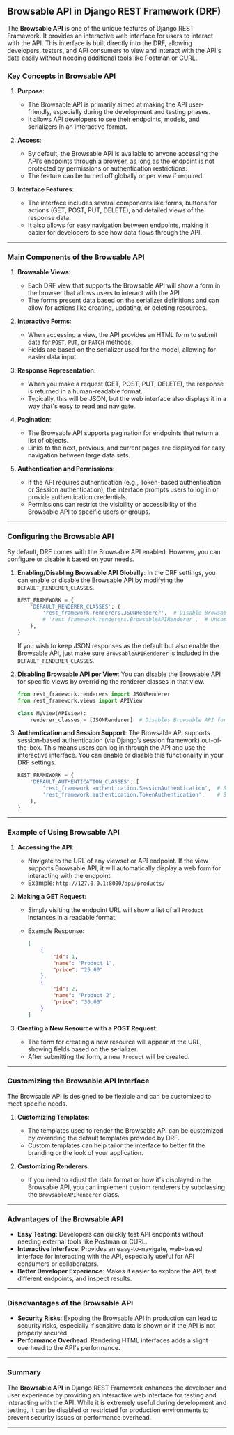 ## Browsable API in Django REST Framework (DRF)

The **Browsable API** is one of the unique features of Django REST Framework. It provides an interactive web interface for users to interact with the API. This interface is built directly into the DRF, allowing developers, testers, and API consumers to view and interact with the API's data easily without needing additional tools like Postman or CURL.

### Key Concepts in Browsable API

1. **Purpose**:

   * The Browsable API is primarily aimed at making the API user-friendly, especially during the development and testing phases.
   * It allows API developers to see their endpoints, models, and serializers in an interactive format.

2. **Access**:

   * By default, the Browsable API is available to anyone accessing the API’s endpoints through a browser, as long as the endpoint is not protected by permissions or authentication restrictions.
   * The feature can be turned off globally or per view if required.

3. **Interface Features**:

   * The interface includes several components like forms, buttons for actions (GET, POST, PUT, DELETE), and detailed views of the response data.
   * It also allows for easy navigation between endpoints, making it easier for developers to see how data flows through the API.

---

### Main Components of the Browsable API

1. **Browsable Views**:

   * Each DRF view that supports the Browsable API will show a form in the browser that allows users to interact with the API.
   * The forms present data based on the serializer definitions and can allow for actions like creating, updating, or deleting resources.

2. **Interactive Forms**:

   * When accessing a view, the API provides an HTML form to submit data for `POST`, `PUT`, or `PATCH` methods.
   * Fields are based on the serializer used for the model, allowing for easier data input.

3. **Response Representation**:

   * When you make a request (GET, POST, PUT, DELETE), the response is returned in a human-readable format.
   * Typically, this will be JSON, but the web interface also displays it in a way that's easy to read and navigate.

4. **Pagination**:

   * The Browsable API supports pagination for endpoints that return a list of objects.
   * Links to the next, previous, and current pages are displayed for easy navigation between large data sets.

5. **Authentication and Permissions**:

   * If the API requires authentication (e.g., Token-based authentication or Session authentication), the interface prompts users to log in or provide authentication credentials.
   * Permissions can restrict the visibility or accessibility of the Browsable API to specific users or groups.

---

### Configuring the Browsable API

By default, DRF comes with the Browsable API enabled. However, you can configure or disable it based on your needs.

1. **Enabling/Disabling Browsable API Globally**:
   In the DRF settings, you can enable or disable the Browsable API by modifying the `DEFAULT_RENDERER_CLASSES`.

   ```python
   REST_FRAMEWORK = {
       'DEFAULT_RENDERER_CLASSES': (
           'rest_framework.renderers.JSONRenderer',  # Disable Browsable API
           # 'rest_framework.renderers.BrowsableAPIRenderer',  # Uncomment to enable Browsable API
       ),
   }
   ```

   If you wish to keep JSON responses as the default but also enable the Browsable API, just make sure `BrowsableAPIRenderer` is included in the `DEFAULT_RENDERER_CLASSES`.

2. **Disabling Browsable API per View**:
   You can disable the Browsable API for specific views by overriding the renderer classes in that view.

   ```python
   from rest_framework.renderers import JSONRenderer
   from rest_framework.views import APIView

   class MyView(APIView):
       renderer_classes = [JSONRenderer]  # Disables Browsable API for this view
   ```

3. **Authentication and Session Support**:
   The Browsable API supports session-based authentication (via Django’s session framework) out-of-the-box. This means users can log in through the API and use the interactive interface. You can enable or disable this functionality in your DRF settings.

   ```python
   REST_FRAMEWORK = {
       'DEFAULT_AUTHENTICATION_CLASSES': [
           'rest_framework.authentication.SessionAuthentication',  # Supports login through sessions
           'rest_framework.authentication.TokenAuthentication',    # Supports Token-based login
       ],
   }
   ```

---

### Example of Using Browsable API

1. **Accessing the API**:

   * Navigate to the URL of any viewset or API endpoint. If the view supports Browsable API, it will automatically display a web form for interacting with the endpoint.
   * Example: `http://127.0.0.1:8000/api/products/`

2. **Making a GET Request**:

   * Simply visiting the endpoint URL will show a list of all `Product` instances in a readable format.
   * Example Response:

     ```json
     [
         {
             "id": 1,
             "name": "Product 1",
             "price": "25.00"
         },
         {
             "id": 2,
             "name": "Product 2",
             "price": "30.00"
         }
     ]
     ```

3. **Creating a New Resource with a POST Request**:

   * The form for creating a new resource will appear at the URL, showing fields based on the serializer.
   * After submitting the form, a new `Product` will be created.

---

### Customizing the Browsable API Interface

The Browsable API is designed to be flexible and can be customized to meet specific needs.

1. **Customizing Templates**:

   * The templates used to render the Browsable API can be customized by overriding the default templates provided by DRF.
   * Custom templates can help tailor the interface to better fit the branding or the look of your application.

2. **Customizing Renderers**:

   * If you need to adjust the data format or how it's displayed in the Browsable API, you can implement custom renderers by subclassing the `BrowsableAPIRenderer` class.

---

### Advantages of the Browsable API

* **Easy Testing**: Developers can quickly test API endpoints without needing external tools like Postman or CURL.
* **Interactive Interface**: Provides an easy-to-navigate, web-based interface for interacting with the API, especially useful for API consumers or collaborators.
* **Better Developer Experience**: Makes it easier to explore the API, test different endpoints, and inspect results.

---

### Disadvantages of the Browsable API

* **Security Risks**: Exposing the Browsable API in production can lead to security risks, especially if sensitive data is shown or if the API is not properly secured.
* **Performance Overhead**: Rendering HTML interfaces adds a slight overhead to the API's performance.

---

### Summary

The **Browsable API** in Django REST Framework enhances the developer and user experience by providing an interactive web interface for testing and interacting with the API. While it is extremely useful during development and testing, it can be disabled or restricted for production environments to prevent security issues or performance overhead.

---
